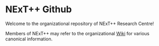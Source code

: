 # NExT++ Github

Welcome to the organizational repository of NExT++ Research Centre!

Members of NExT++ may refer to the organizational [Wiki](Wiki) for various canonical information.
